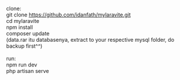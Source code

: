 clone:<br/>
git clone https://github.com/idanfath/mylaravite.git<br/>
cd mylaravite<br/>
npm install<br/>
composer update<br/>
(data.rar itu databasenya, extract to your respective mysql folder, do backup first^^)<br/>
<br/>
run:<br/>
npm run dev<br/>
php artisan serve<br/>
